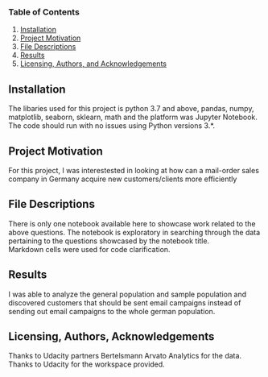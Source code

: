 ### Table of Contents

1. [Installation](#installation)
2. [Project Motivation](#motivation)
3. [File Descriptions](#files)
4. [Results](#results)
5. [Licensing, Authors, and Acknowledgements](#licensing)

## Installation <a name="installation"></a>

The libaries used for this project is python 3.7 and above, pandas, numpy, matplotlib, seaborn, sklearn, math and 
the platform was Jupyter Notebook.  
The code should run with no issues using Python versions 3.*.

## Project Motivation<a name="motivation"></a>

For this project, I was interestested in looking at how can a mail-order sales company in Germany acquire new customers/clients 
more efficiently

## File Descriptions <a name="files"></a>

There is only one notebook available here to showcase work related to the above questions.  The notebook is exploratory in 
searching through the data pertaining to the questions showcased by the notebook title.  
Markdown cells were used for code clarification.  

## Results<a name="results"></a>

I was able to analyze the general population and sample population and discovered customers that should be sent email campaigns 
instead of sending out email campaigns to the whole german population.

## Licensing, Authors, Acknowledgements<a name="licensing"></a>

Thanks to Udacity partners Bertelsmann Arvato Analytics for the data. Thanks to Udacity for the workspace provided.
